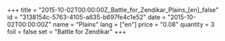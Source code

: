 +++
title = "2015-10-02T00:00:00Z_Battle_for_Zendikar_Plains_[en]_false"
id = "3138154c-5763-4105-a635-b697fe4c1e52"
date = "2015-10-02T00:00:00Z"
name = "Plains"
lang = ["en"]
price = "0.08"
quantity = 3
foil = false
set = "Battle for Zendikar"
+++
